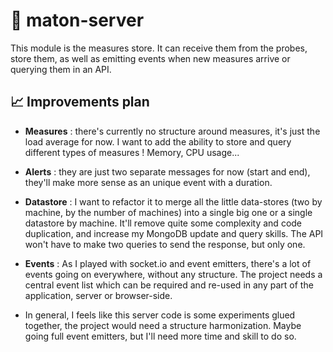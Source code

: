 # 📡 maton-server

This module is the measures store. It can receive them from the probes, store them, as well as emitting events when new measures arrive or querying them in an API.

## 📈 Improvements plan

- **Measures** : there's currently no structure around measures, it's just the load average for now. I want to add the ability to store and query different types of measures ! Memory, CPU usage...

- **Alerts** : they are just two separate messages for now (start and end), they'll make more sense as an unique event with a duration.

- **Datastore** : I want to refactor it to merge all the little data-stores (two by machine, by the number of machines) into a single big one or a single datastore by machine. It'll remove quite some complexity and code duplication, and increase my MongoDB update and query skills. The API won't have to make two queries to send the response, but only one.

- **Events** : As I played with socket.io and event emitters, there's a lot of events going on everywhere, without any structure. The project needs a central event list which can be required and re-used in any part of the application, server or browser-side.

- In general, I feels like this server code is some experiments glued together, the project would need a structure harmonization. Maybe going full event emitters, but I'll need more time and skill to do so.
